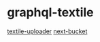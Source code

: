 # graphql-textile

[textile-uploader](https://github.com/turinglabsorg/textile-uploader#readme)
[next-bucket](https://github.com/application-research/next-bucket)
